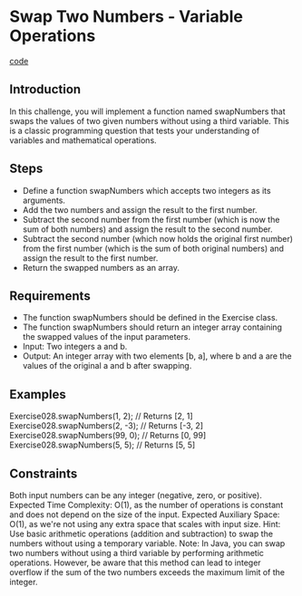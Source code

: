 # Swap Two Numbers - Variable Operations

[code](Exercise028.java)

## Introduction

In this challenge, you will implement a function named swapNumbers that swaps the values of two given numbers without using a third variable. This is a classic programming question that tests your understanding of variables and mathematical operations.

## Steps

* Define a function swapNumbers which accepts two integers as its arguments.
* Add the two numbers and assign the result to the first number.
* Subtract the second number from the first number (which is now the sum of both numbers) and assign the result to the second number.
* Subtract the second number (which now holds the original first number) from the first number (which is the sum of both original numbers) and assign the result to the first number.
* Return the swapped numbers as an array.

## Requirements

* The function swapNumbers should be defined in the Exercise class.
* The function swapNumbers should return an integer array containing the swapped values of the input parameters.
* Input: Two integers a and b.
* Output: An integer array with two elements [b, a], where b and a are the values of the original a and b after swapping.

## Examples

Exercise028.swapNumbers(1, 2); // Returns [2, 1]
Exercise028.swapNumbers(2, -3); // Returns [-3, 2]
Exercise028.swapNumbers(99, 0); // Returns [0, 99]
Exercise028.swapNumbers(5, 5); // Returns [5, 5]

## Constraints

Both input numbers can be any integer (negative, zero, or positive).
Expected Time Complexity: O(1), as the number of operations is constant and does not depend on the size of the input.
Expected Auxiliary Space: O(1), as we're not using any extra space that scales with input size.
Hint: Use basic arithmetic operations (addition and subtraction) to swap the numbers without using a temporary variable.
Note: In Java, you can swap two numbers without using a third variable by performing arithmetic operations. However, be aware that this method can lead to integer overflow if the sum of the two numbers exceeds the maximum limit of the integer.

